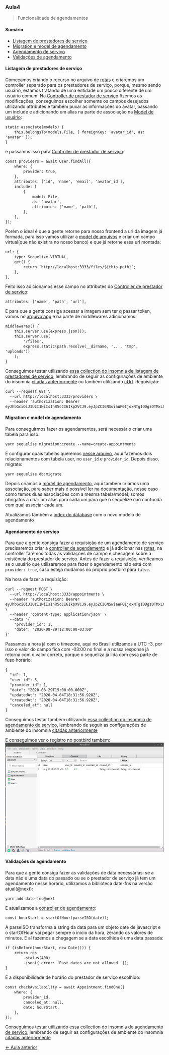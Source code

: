 
### Aula4
> Funcionalidade de agendamentos

#### Sumário
- [Listagem de prestadores de serviço](#listagem-de-prestadores-de-serviço)
- [Migration e model de agendamento](#migration-e-model-de-agendamento)
- [Agendamento de serviço](#agendamento-de-serviço)
- [Validações de agendamento](#validações-de-agendamento)


#### Listagem de prestadores de serviço

Começamos criando o recurso no arquivo de [rotas](../src/routes.js) e criaremos um controller separado para os prestadores de serviço, porque, mesmo sendo usuário, estamos tratando de uma entidade um pouco diferente de um usuário comum.
Na [Controller de prestador de serviço](../src/app/controllers/ProviderController.js) fizemos as modificações, conseguimos escolher somente os campos desejados utilizando attributes e também puxar as informações do avatar, passando um include e adicionando um alias na parte de associação na [Model de usuário](../src/app/models/User.js):
```
static associate(models) {
    this.belongsTo(models.File, { foreignKey: 'avatar_id', as: 'avatar' });
}
```
e passamos isso para [Controller de prestador de serviço](../src/app/controllers/ProviderController.js):
```
const providers = await User.findAll({
    where: {
        provider: true,
    },
    attributes: ['id', 'name', 'email', 'avatar_id'],
    include: [
        {
            model: File,
            as: 'avatar',
            attributes: ['name', 'path'],
        },
    ],
});
```
Porém o ideal é que a gente retorne para nosso frontend a url da imagem já formada, para isso vamos utilizar a [model de arquivos](../src/app/models/File.js) e criar um campo virtual(que não existira no nosso banco) e que já retorne essa url montada:
```
url: {
    type: Sequelize.VIRTUAL,
    get() {
        return `http://localhost:3333/files/${this.path}`;
    },
},
```
Feito isso adicionamos esse campo no attributes do [Controller de prestador de serviço](../src/app/controllers/ProviderController.js):
```
attributes: ['name', 'path', 'url'],

```
E para que a gente consiga acessar a imagem sem ter q passar token, vamos no [arquivo app](../src/app.js) e na parte de middlewares adicionamos:
```
middlewares() {
    this.server.use(express.json());
    this.server.use(
        '/files',
        express.static(path.resolve(__dirname, '..', 'tmp', 'uploads'))
    );
}
```
Conseguimos testar utilizando [essa collection do insomnia de listagem de prestadores de serviço](../README_FILES/insomnia/GoBarber_Providers.json), lembrando de seguir as configurações de ambiente do insomnia [citadas anteriormente](Aula2.md#cadastro-de-usuários) ou também utilizando [cUrl](https://curl.haxx.se/docs/manpage.html).
Requisição:
```
curl --request GET \
  --url http://localhost:3333/providers \
  --header 'authorization: Bearer eyJhbGciOiJIUzI1NiIsInR5cCI6IkpXVCJ9.eyJpZCI6NSwiaWF0IjoxNTg1ODgzOTMxLCJleHAiOjE1ODY0ODg3MzF9.mYiP3Ij0lD_OUb1jeyczPHkrKIM25IEN56KVK2r5n6c'
```

#### Migration e model de agendamento

Para conseguirmos fazer os agendamentos, será necessário criar uma tabela para isso:
```
yarn sequelize migration:create --name=create-appointments
```
E configurar quais tabelas queremos [nesse arquivo](../src/database/migrations/20200403215522-create-appointments.js), aqui fazemos dois relacionamentos com tabela user, no `user_id` e `provider_id`.
Depois disso, migrate:
```
yarn sequelize db:migrate
```
Depois criamos a [model de agendamento](../src/app/models/Appointment.js), aqui também criamos uma associação, para saber mais é possível ler na [documentação](https://sequelize.org/master/manual/assocs.html), nesse caso como temos duas associações com a mesma tabela/model, somos obrigatos a criar um alias para cada um para que o sequelize não confunda com qual associar cada um.

Atualizamos também a [index do database](../src/database/index.js) com o novo modelo de agendamento

#### Agendamento de serviço

Para que a gente consiga fazer a requisição de um agendamento de serviço precisaremos criar a [controller de agendamento](../src/app/controllers/AppointmentController.js) e já adicionar nas [rotas](../src/routes.js),
na controller faremos todas as validações de campo e checagem sobre a existência do prestador de serviço.
Antes de fazer a requisição, verificamos se o usuário que utilizaremos para fazer o agendamento não está com  `provider: true`, caso esteja mudamos no próprio postbird para `false`.

Na hora de fazer a requisição:
```
curl --request POST \
  --url http://localhost:3333/appointments \
  --header 'authorization: Bearer eyJhbGciOiJIUzI1NiIsInR5cCI6IkpXVCJ9.eyJpZCI6NSwiaWF0IjoxNTg1ODgzOTMxLCJleHAiOjE1ODY0ODg3MzF9.mYiP3Ij0lD_OUb1jeyczPHkrKIM25IEN56KVK2r5n6c' \
  --header 'content-type: application/json' \
  --data '{
	"provider_id": 1,
	"date": "2020-08-29T12:00:00-03:00"
}'
```
Passamos a hora já com o timezone, aqui no Brasil utilizamos a UTC -3, por isso o valor do campo fica com -03:00 no final e a nossa response já retorna com o valor correto, porque o sequeliza já lida com essa parte de fuso horário:
```
{
  "id": 1,
  "user_id": 5,
  "provider_id": 1,
  "date": "2020-08-29T15:00:00.000Z",
  "updatedAt": "2020-04-04T18:31:56.928Z",
  "createdAt": "2020-04-04T18:31:56.928Z",
  "canceled_at": null
}
```
Conseguimos testar também utilizando [essa collection do insomnia de agendamento de serviço](../README_FILES/insomnia/GoBarber_Appointment.json), lembrando de seguir as configurações de ambiente do insomnia [citadas anteriormente](Aula2.md#cadastro-de-usuários)

E conseguimos ver o registro no postbird também:
![Nessa imagem tem o resgistro de agendamento no postbird com os seguintes valores id: 1, date: 2020-08-29 15:00:00+00, user_id:5, provider_id: 1, canceled_at: NULL, created_at: 2020-04-04 18:31:56.928+00, update_at: 2020-04-04 18:31:56.928+00](../README_FILES/images/postbird/create_appointment.png)

#### Validações de agendamento

Para que a gente consiga fazer as validações de data necessárias: se a data não é uma data do passado ou se o prestador de serviço já tem um agendamento nesse horário, utilizamos a biblioteca date-fns na versão atual(@next):
```
yarn add date-fns@next
```
E atualizamos a [controller de agendamento](../src/app/controllers/AppointmentController.js):
```
const hourStart = startOfHour(parseISO(date));
```
A parseISO transforma a string da data para um objeto date de javascript e o startOfHour vai pegar sempre o inicio da hora, zerando os valores de minutos.
E aí fazemos a chegagem se a data escolhida é uma data passada:
```
if (isBefore(hourStart, new Date())) {
    return res
        .status(400)
        .json({ error: 'Past dates are not allowed' });
}
```
E a disponibilidade de horário do prestador de serviço escolhido:
```
const checkAvailability = await Appointment.findOne({
    where: {
        provider_id,
        canceled_at: null,
        date: hourStart,
    },
});
```
Conseguimos testar utilizando [essa collection do insomnia de agendamento de serviço](../README_FILES/insomnia/GoBarber_AppointmentValidation.json), lembrando de seguir as configurações de ambiente do insomnia [citadas anteriormente](Aula2.md#cadastro-de-usuários)

[<- Aula anterior](Aula3.md)
